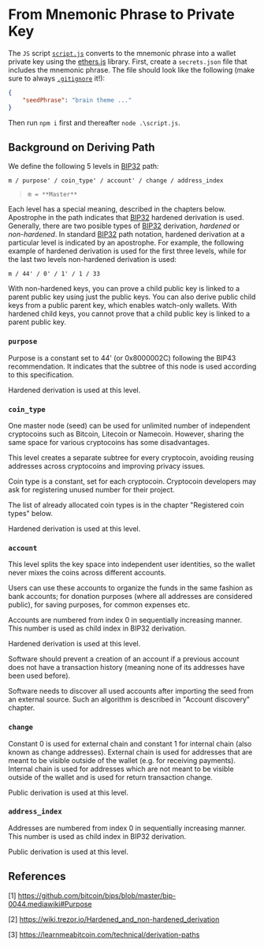 # From Mnemonic Phrase to Private Key
The `JS` script [`script.js`](https://github.com/pcaversaccio/mnemonic-to-private-key/blob/main/script.js) converts to the mnemonic phrase into a wallet private key using the [ethers.js](https://docs.ethers.io/v5/) library. First, create a `secrets.json` file that includes the mnemonic phrase. The file should look like the following (make sure to always [`.gitignore`](https://github.com/pcaversaccio/mnemonic-to-private-key/blob/main/.gitignore) it!):
```json
{
    "seedPhrase": "brain theme ..."
}
```
Then run `npm i` first and thereafter `node .\script.js`.

## Background on Deriving Path
We define the following 5 levels in [BIP32](https://github.com/bitcoin/bips/blob/master/bip-0032.mediawiki) path:
```
m / purpose' / coin_type' / account' / change / address_index
```
> `m = **Master**`

Each level has a special meaning, described in the chapters below. Apostrophe in the path indicates that [BIP32](https://github.com/bitcoin/bips/blob/master/bip-0032.mediawiki) hardened derivation is used. Generally, there are two posible types of [BIP32](https://github.com/bitcoin/bips/blob/master/bip-0032.mediawiki) derivation, *hardened* or *non-hardened*. In standard [BIP32](https://github.com/bitcoin/bips/blob/master/bip-0032.mediawiki) path notation, hardened derivation at a particular level is indicated by an apostrophe. For example, the following example of hardened derivation is used for the first three levels, while for the last two levels non-hardened derivation is used:
```
m / 44' / 0' / 1' / 1 / 33
```

With non-hardened keys, you can prove a child public key is linked to a parent public key using just the public keys. You can also derive public child keys from a public parent key, which enables watch-only wallets. With hardened child keys, you cannot prove that a child public key is linked to a parent public key.

### `purpose`
Purpose is a constant set to 44' (or 0x8000002C) following the BIP43 recommendation. It indicates that the subtree of this node is used according to this specification.

Hardened derivation is used at this level.

### `coin_type`
One master node (seed) can be used for unlimited number of independent cryptocoins such as Bitcoin, Litecoin or Namecoin. However, sharing the same space for various cryptocoins has some disadvantages.

This level creates a separate subtree for every cryptocoin, avoiding reusing addresses across cryptocoins and improving privacy issues.

Coin type is a constant, set for each cryptocoin. Cryptocoin developers may ask for registering unused number for their project.

The list of already allocated coin types is in the chapter "Registered coin types" below.

Hardened derivation is used at this level.

### `account`
This level splits the key space into independent user identities, so the wallet never mixes the coins across different accounts.

Users can use these accounts to organize the funds in the same fashion as bank accounts; for donation purposes (where all addresses are considered public), for saving purposes, for common expenses etc.

Accounts are numbered from index 0 in sequentially increasing manner. This number is used as child index in BIP32 derivation.

Hardened derivation is used at this level.

Software should prevent a creation of an account if a previous account does not have a transaction history (meaning none of its addresses have been used before).

Software needs to discover all used accounts after importing the seed from an external source. Such an algorithm is described in "Account discovery" chapter.

### `change`
Constant 0 is used for external chain and constant 1 for internal chain (also known as change addresses). External chain is used for addresses that are meant to be visible outside of the wallet (e.g. for receiving payments). Internal chain is used for addresses which are not meant to be visible outside of the wallet and is used for return transaction change.

Public derivation is used at this level.

### `address_index`
Addresses are numbered from index 0 in sequentially increasing manner. This number is used as child index in BIP32 derivation.

Public derivation is used at this level.

## References
[1] https://github.com/bitcoin/bips/blob/master/bip-0044.mediawiki#Purpose

[2] https://wiki.trezor.io/Hardened_and_non-hardened_derivation

[3] https://learnmeabitcoin.com/technical/derivation-paths
